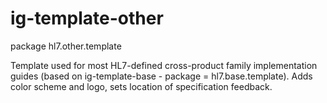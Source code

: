 # ig-template-other

package hl7.other.template

Template used for most HL7-defined cross-product family implementation guides (based on ig-template-base - package = hl7.base.template).  Adds color scheme and logo, sets location of specification feedback.
